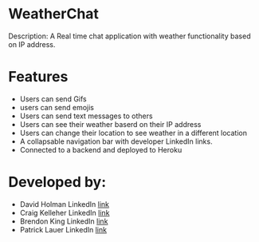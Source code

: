 # WeatherChat

Description: A Real time chat application with weather functionality based on IP address. 

# Features
- Users can send Gifs
- users can send emojis
- Users can send text messages to others
- Users can see their weather baserd on their IP address
- Users can change their location to see weather in a different location
- A collapsable navigation bar with developer LinkedIn links.
- Connected to a backend and deployed to Heroku

# Developed by:
- David Holman LinkedIn [link](https://www.linkedin.com/in/davidholmanpage/ "LinkedIn")
- Craig Kelleher LinkedIn [link](https://www.linkedin.com/in/craigkelleher/ "LinkedIn")
- Brendon King LinkedIn [link](https://www.linkedin.com/in/brenden-king-swe/ "LinkedIn")
- Patrick Lauer LinkedIn [link](https://www.linkedin.com/in/pj-lauer/ "LinkedIn")
